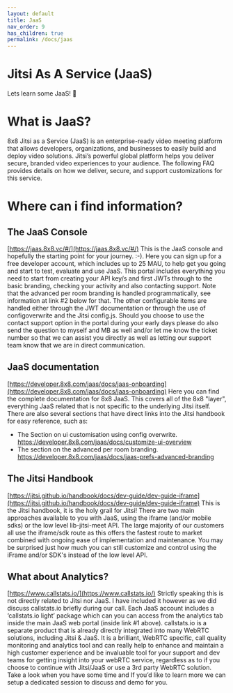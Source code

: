 ```yaml
---
layout: default
title: JaaS
nav_order: 9
has_children: true
permalink: /docs/jaas
---
```


# Jitsi As A Service (JaaS)

Lets learn some JaaS! 🎷

# What is JaaS?
8x8 Jitsi as a Service (JaaS) is an enterprise-ready video meeting platform that allows developers, organizations, and businesses to easily build and deploy video solutions. Jitsi’s powerful global platform helps you deliver secure, branded video experiences to your audience. The following FAQ provides details on how we deliver, secure, and support customizations for this service.

# Where can i find information?

## The JaaS Console  
[https://jaas.8x8.vc/#/](https://jaas.8x8.vc/#/)
This is the JaaS console and hopefully the starting point for your journey. :-).
Here you can sign up for a free developer account, which includes up to 25 MAU, to help get you going and start to test, evaluate and use JaaS.  This portal includes everything you need to start from creating your API key/s and first JWTs through to the basic branding, checking your activity and also contacting support.  Note that the advanced per room branding is handled programmatically, see information at link #2 below for that.  The other configurable items are handled either through the JWT documentation or through the use of configoverwrite and the Jitsi config.js.
Should you choose to use the contact support option in the portal during your early days please do also send the question to myself and MB as well and/or let me know the ticket number so that we can assist you directly as well as letting our support team know that we are in direct communication.

## JaaS documentation  
[https://developer.8x8.com/jaas/docs/jaas-onboarding](https://developer.8x8.com/jaas/docs/jaas-onboarding)
Here you can find the complete documentation for 8x8 JaaS.  This covers all of the 8x8 "layer", everything JaaS related that is not specific to the underlying Jitsi itself.  There are also several sections that have direct links into the Jitsi handbook for easy reference, such as:

* The Section on ui customisation using config overwrite. https://developer.8x8.com/jaas/docs/customize-ui-overview
* The section on the advanced per room branding. https://developer.8x8.com/jaas/docs/jaas-prefs-advanced-branding

## The Jitsi Handbook  
[https://jitsi.github.io/handbook/docs/dev-guide/dev-guide-iframe](https://jitsi.github.io/handbook/docs/dev-guide/dev-guide-iframe)
This is the Jitsi handbook, it is the holy grail for Jitsi!
There are two main approaches available to you with JaaS, using the iframe (and/or mobile sdks) or the low level lib-jitsi-meet API.  The large majority of our customers all use the iframe/sdk route as this offers the fastest route to market combined with ongoing ease of implementation and maintenance.  You may be surprised just how much you can still customize and control using the iFrame and/or SDK's instead of the low level API.

## What about Analytics?
[https://www.callstats.io/](https://www.callstats.io/)
Strictly speaking this is not directly related to Jitsi nor JaaS.  I have included it however as we did discuss callstats.io briefly during our call.
Each JaaS account includes a ‘callstats.io light’ package which can you can access from the analytics tab inside the main JaaS web portal (inside link #1 above).  callstats.io is a separate product that is already directly integrated into many WebRTC solutions, including Jitsi & JaaS.  It is a brilliant, WebRTC specific, call quality monitoring and analytics tool and can really help to enhance and maintain a high customer experience and be invaluable tool for your support and dev teams for getting insight into your webRTC service, regardless as to if you choose to continue with Jitsi/JaaS or use a 3rd party WebRTC solution.  Take a look when you have some time and If you’d like to learn more we can setup a dedicated session to discuss and demo for you.
